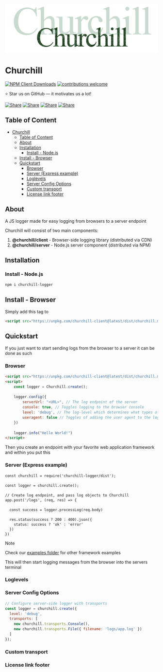 ![Churchill logo](/docs/logo.png)

# Churchill

[![NPM Client Downloads](https://img.shields.io/npm/d18m/churchill-client?label=NPM%20Installs)](https://www.npmjs.com/package/churchill-client)
[![contributions welcome](https://img.shields.io/badge/contributions-welcome-brightgreen.svg?style=flat&labelColor=gray&color=blue)](https://github.com/FrederikBertelsen/Churchill/issues)


⭐ Star us on GitHub — it motivates us a lot!

[![Share](https://img.shields.io/badge/share-000000?logo=x&logoColor=white)](https://x.com/intent/tweet?text=Check%20out%20this%20project%20on%20GitHub:%20https://github.com/FrederikBertelsen/Churchill%20%23OpenIDConnect%20%23Security%20%23Authentication)
[![Share](https://img.shields.io/badge/share-1877F2?logo=facebook&logoColor=white)](https://www.facebook.com/sharer/sharer.php?u=https://github.com/FrederikBertelsen/Churchill)
[![Share](https://img.shields.io/badge/share-FF4500?logo=reddit&logoColor=white)](https://www.reddit.com/submit?title=Check%20out%20this%20project%20on%20GitHub:%20https://github.com/FrederikBertelsen/Churchill)
[![Share](https://img.shields.io/badge/share-0088CC?logo=telegram&logoColor=white)](https://t.me/share/url?url=https://github.com/FrederikBertelsen/Churchill&text=Check%20out%20this%20project%20on%20GitHub)

## Table of Content
- [Churchill](#churchill)
  - [Table of Content](#table-of-content)
  - [About](#about)
  - [Installation](#installation)
    - [Install - Node.js](#install---nodejs)
  - [Install - Browser](#install---browser)
  - [Quickstart](#quickstart)
    - [Browser](#browser)
    - [Server (Express example)](#server-express-example)
    - [Loglevels](#loglevels)
    - [Server Config Options](#server-config-options)
    - [Custom transport](#custom-transport)
    - [License link footer](#license-link-footer)


## About

A JS logger made for easy logging from browsers to a server endpoint

Churchill will consist of two main components:
1. **@churchill/client** - Browser-side logging library (distributed via CDN)
2. **@churchill/server** - Node.js server component (distributed via NPM)

## Installation
### Install - Node.js
```bash
npm i churchill-logger
```
## Install - Browser
Simply add this tag to 
```HTML
<script src="https://unpkg.com/churchill-client@latest/dist/churchill.min.js"></script>
```


## Quickstart

If you just want to start sending logs from the browser to a server it can be done as such

### Browser
```HTML
<script src="https://unpkg.com/churchill-client@latest/dist/churchill.min.js"></script>
<script>
    const logger = Churchill.create();

    logger.config({
        serverUrl: "<URL>", // The log endpoint of the server
        console: true, // Toggles logging to the browser console
        level: 'debug', // The log-level which determines what types of logs that will be logged
        useragent: false // Toggles of adding the user agent to the log object
    })

    logger.info("Hello World!")
</script>
```

Then you create an endpoint with your favorite web application framework and within you put this
### Server (Express example)
```JS
const churchill = require('churchill-logger/dist');

const logger = churchill.create();

// Create log endpoint, and pass log objects to Churchill
app.post('/logs', (req, res) => {

  const success = logger.processLog(req.body)

  res.status(success ? 200 : 400).json({
    status: success ? 'ok' : 'error'
  })
})
```
> [!NOTE]  
> Check our [examples folder](https://github.com/FrederikBertelsen/Churchill/tree/main/examples) for other framework examples


This will then start logging messages from the browser into the servers terminal

### Loglevels


### Server Config Options
```javascript
// Configure server-side logger with transports
const logger = churchill.create({
  level: 'debug',
  transports: [
    new churchill.transports.Console(),
    new churchill.transports.File({ filename: 'logs/app.log' })
  ]
});
```
### Custom transport
### License link footer